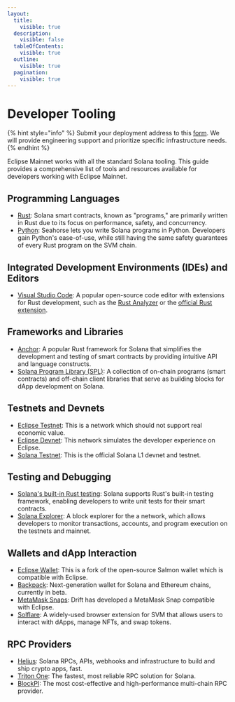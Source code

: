 ```yaml
---
layout:
  title:
    visible: true
  description:
    visible: false
  tableOfContents:
    visible: true
  outline:
    visible: true
  pagination:
    visible: true
---
```


# Developer Tooling

{% hint style="info" %}
Submit your deployment address to this [form](https://forms.gle/yJfFABQDPmpvgzAf7). We will provide engineering support and prioritize specific infrastructure needs.
{% endhint %}

Eclipse Mainnet works with all the standard Solana tooling. This guide provides a comprehensive list of tools and resources available for developers working with Eclipse Mainnet.

## Programming Languages

* [Rust](https://www.rust-lang.org/): Solana smart contracts, known as "programs," are primarily written in Rust due to its focus on performance, safety, and concurrency.
* [Python](https://seahorse-lang.org): Seahorse lets you write Solana programs in Python. Developers gain Python's ease-of-use, while still having the same safety guarantees of every Rust program on the SVM chain.

## Integrated Development Environments (IDEs) and Editors

* [Visual Studio Code](https://code.visualstudio.com/): A popular open-source code editor with extensions for Rust development, such as the [Rust Analyzer](https://marketplace.visualstudio.com/items?itemName=matklad.rust-analyzer) or the [official Rust extension](https://marketplace.visualstudio.com/items?itemName=rust-lang.rust).

## Frameworks and Libraries

* [Anchor](https://github.com/project-serum/anchor): A popular Rust framework for Solana that simplifies the development and testing of smart contracts by providing intuitive API and language constructs.
* [Solana Program Library (SPL)](https://spl.solana.com/): A collection of on-chain programs (smart contracts) and off-chain client libraries that serve as building blocks for dApp development on Solana.

## Testnets and Devnets

* [Eclipse Testnet](../rpc-and-block-explorers/): This is a network which should not support real economic value.
* [Eclipse Devnet](../rpc-and-block-explorers/): This network simulates the developer experience on Eclipse.
* [Solana Testnet](https://docs.solana.com/clusters): This is the official Solana L1 devnet and testnet.

## Testing and Debugging

* [Solana's built-in Rust testing](https://solana.com/developers/guides/getstarted/solana-test-validator): Solana supports Rust's built-in testing framework, enabling developers to write unit tests for their smart contracts.
* [Solana Explorer](https://explorer.solana.com/): A block explorer for the a network, which allows developers to monitor transactions, accounts, and program execution on the testnets and mainnet.

## Wallets and dApp Interaction

* [Eclipse Wallet](https://github.com/Eclipse-Laboratories-Inc/eclipse-wallet): This is a fork of the open-source Salmon wallet which is compatible with Eclipse.
* [Backpack](https://github.com/coral-xyz/backpack): Next-generation wallet for Solana and Ethereum chains, currently in beta.
* [MetaMask Snaps](https://www.drift.trade/updates/connect-with-metamask): Drift has developed a MetaMask Snap compatible with Eclipse.
* [Solflare](https://solflare.com/): A widely-used browser extension for SVM that allows users to interact with dApps, manage NFTs, and swap tokens.

## RPC Providers

* [Helius](https://www.helius.dev/): Solana RPCs, APIs, webhooks and infrastructure to build and ship crypto apps, fast.
* [Triton One](https://triton.one/): The fastest, most reliable RPC solution for Solana.
* [BlockPI](https://blockpi.io/chain/solana): The most cost-effective and high-performance multi-chain RPC provider.
